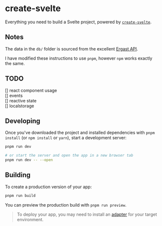 # create-svelte

Everything you need to build a Svelte project, powered by [`create-svelte`](https://github.com/sveltejs/kit/tree/main/packages/create-svelte).

## Notes

The data in the `db/` folder is sourced from the excellent [Ergast API](http://ergast.com/mrd/).

I have modified these instructions to use `pnpm`, however `npm` works exactly the same.

## TODO

[] react component usage  
[] events  
[] reactive state  
[] localstorage

## Developing

Once you've downloaded the project and installed dependencies with `pnpm install` (or `npm install` or `yarn`), start a development server:

```bash
pnpm run dev

# or start the server and open the app in a new browser tab
pnpm run dev -- --open
```

## Building

To create a production version of your app:

```bash
pnpm run build
```

You can preview the production build with `pnpm run preview`.

> To deploy your app, you may need to install an [adapter](https://kit.svelte.dev/docs/adapters) for your target environment.
